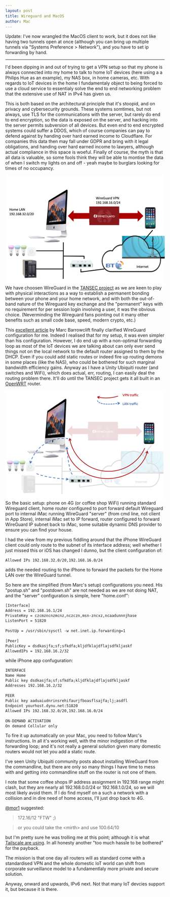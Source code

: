 ```yaml
---
layout: post
title: Wireguard and MacOS
author: Mac
---
```


Update: I've now wrangled the MacOS client to work, but it does not like having two tunnels open at 
once (although you can bring up multiple tunnels via "Systems Preference > Network"),
and you have to set ip forwarding by hand.

---

I'd been dipping in and out of trying to get a VPN setup so that my phone is always connected into my home to talk to home IoT devices 
(here using a a Philips Hue as an example), my NAS box, in home cameras, etc.
With regards to IoT devices in the home I fundamentaly object to being forced 
to use a cloud service to essentialy solve the end to end networking problem that the extensive use of NAT in IPv4 has given us.

This is both based on the
architectural principle that it's stoopid, and on privacy and cybersecurity grounds. These systems somtimes, but not always, 
use TLS for the communications with the server, but rarely do end to end encryption, so the data is exposed on the server, 
and hacking into the server permits subversion of all devices. But even end to end encrypted systems could suffer a DDOS,
which of course companies can pay to defend against by handing over hard earned income to Cloudflare.
For companies this data then may fall under GDPR and bring with it legal obligations,
and handing over hard earned income to lawyers, although actual compliance in this space is 
woeful.
Finally of course, the myth is that all data is valuable, so some fools think they will be able to montise 
the data of when
I switch my lights on and off - yeah maybe to burglars looking for times of no occupancy.

<img align="right" src="/images/Slide1.png" alt="network" width="500"  />
<p>
We have choosen WireGuard in the
<a href="https://www.horizon.ac.uk/project/tangible-security-project/">TANSEC project</a> as we 
are keen to play with physical interactions as a way to establish a permanent bonding between your
phone and your home network, and with both the out-of-band nature of the Wireguard key exchange and the
"permanent" keys with no requirement for per session login involving a user, it was the obvious choice.
(Neverminding the Wireguard fans pointing out it many other benefits such as small code base, speed, modern crypto, etc.)
</p>

<p>
 This <a href="https://barrowclift.me/post/wireguard-server-on-macos">excellent article</a>
by Marc Barrowclift finally clarified WireGuard configuration  for me. Indeed I realised that for my setup,
it was even simpler than his configuration. However, I do end up with a non-optimal forwarding loop as most of 
the IoT devices we are talking about can only ever send things not on the local network to the default router assigned 
to them by the DHCP. Even if you could add static routes or indeed fire up routing demons in some places (like the NAS),
who could be bothered for such marginal bandwidth efficiency gains. Anyway as I have 
a Unity Ubiquiti router (and switches and WiFi), 
which does actual, err, routing, I can easily deal the routing problem there. It'll do
 until the TANSEC project gets it all built in an <a href="https://openwrt.org">OpenWRT</a> router.
</p>

<img align="left" src="/images/Slide2.png" alt="network" width="500"  />
<p>So the basic setup: phone on 4G (or coffee shop WiFi) running standard Wireguard client,
home router configured to port forward default Wireguard port to internal iMac
running WireGuard "server" (from cmd line, not client in App Store), internal iMac set to IP forward,
router configured to forward WireGuard IP subnet back to iMac, some suitable dynamic DNS provider 
to ensure you can find your house.
</p>
<p>
I had the view from my previous fiddling around that the iPhone WireGuard client could only
route to the subnet of its interface address; well whether I just missed this or iOS has 
changed I dunno, but the client configuration of:
</p>


    Allowed IPs 192.168.32.0/20,192.168.16.0/24

adds the needed routing to the iPhone to forward the packets for the Home LAN over the WireGuard tunnel.

So here are the simplified (from Marc's setup) configurations you need. His "postup.sh" and "postdown.sh"
are not needed as we are not doing NAT, and the "server" configuration is simple, here "home.conf":

    [Interface]
    Address = 192.168.16.1/24
    PrivateKey = czcmzncnzmcnz,nczczn,msn-zncxz,ncaadunnnjhase
    ListenPort = 51820
    
    PostUp = /usr/sbin/sysctl -w net.inet.ip.forwarding=1  
    
    [Peer]        
    PublicKey = dsdkasjfa;sf;sfkdfa;kljdfklajdflajsdfkljaskf  
    AllowedIPs = 192.168.16.2/32  

while iPhone app confuguration:

    INTERFACE
    Name Home
    Public key dsdkasjfa;sf;sfkdfa;kljdfklajdflajsdfkljaskf
    Addresses 192.168.16.2/32
    
    PEER
    Public key aaduaiudnrinsrehifaurjfboasflsajfa;lj;asdfl
    Endpoint yourhost.dynu.net:51820
    Allowed IPs 192.168.32.0/20,192.168.16.0/24
    
    ON-DEMAND ACTIVATION
    On demand Cellular only

To fire it up automatically on your Mac, you need to follow Marc's instructions. 
In all it's working well, with the minor indigestion of the forwarding loop; and it's not 
really a general solution given many domestic routers would not let you add a static route.

I've seen Unity Ubiquiti community posts about installing WireGuard from the commandline, but 
there are only so many things I have time to mess with and getting into commandline stuff on
the router is not one of them.

I note that some coffee shops IP address assignment in 192.168 range might clash,
but they are nearly all 192.168.0.0/24 or 192.168.1.0/24, so we will most likely avoid them.
If I do
find myself on a such a network with a collision and in dire need of home access,
I'll just drop back to 4G.

[@mor1](https://github.com/mor1) suggested:

> 172.16/12 "FTW" ;)

> or you could take the \<mirth\> and use 100.64/10

but I'm pretty sure he was trolling me at this point; although it is 
what [Tailscale are using](https://tailscale.com/kb/1033/ip-and-dns-addresses).
In all honesty another "too much hassle to be bothered" for the payback.

The mission is that one day all routers will as standard come with a standardised VPN and the whole
domestic IoT world can shift from corporate surveillance model to a fundamentlaly more private and secure
solution.

Anyway, onward and upwards, IPv6 next. Not that many IoT devcies support it, but because it is there.




